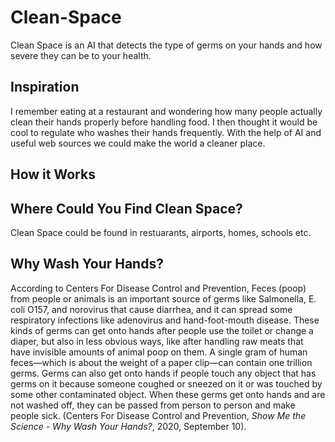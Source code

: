 # Clean-Space
Clean Space is an AI that detects the type of germs on your hands and how severe they can be to your health.

Inspiration
---
I remember eating at a restaurant and wondering how many people actually clean their hands properly before handling food. I then thought it would be cool to regulate who washes their hands frequently. With the help of AI and useful web sources we could make the world a cleaner place.

How it Works
---

Where Could You Find Clean Space?
---
Clean Space could be found in restuarants, airports, homes, schools etc.

Why Wash Your Hands?
--- 
According to Centers For Disease Control and Prevention, Feces (poop) from people or animals is an important source of germs like Salmonella, E. coli O157, and norovirus that cause diarrhea, and it can spread some respiratory infections like adenovirus and hand-foot-mouth disease. These kinds of germs can get onto hands after people use the toilet or change a diaper, but also in less obvious ways, like after handling raw meats that have invisible amounts of animal poop on them. A single gram of human feces—which is about the weight of a paper clip—can contain one trillion germs. Germs can also get onto hands if people touch any object that has germs on it because someone coughed or sneezed on it or was touched by some other contaminated object. When these germs get onto hands and are not washed off, they can be passed from person to person and make people sick. (Centers For Disease Control and Prevention, *Show Me the Science - Why Wash Your Hands?*, 2020, September 10).